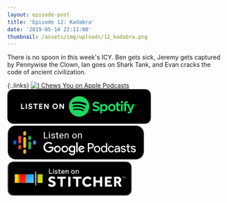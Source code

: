 ```yaml
---
layout: episode-post
title: 'Episode 12: Kadabra'
date: '2019-05-14 22:11:00'
thumbnail: /assets/img/uploads/12_kadabra.png
---
```

There is no spoon in this week's ICY. Ben gets sick, Jeremy gets captured by Pennywise the Clown, Ian goes on Shark Tank, and Evan cracks the code of ancient civilization.

{:.links}  [![I Chews You on Apple Podcasts](https://linkmaker.itunes.apple.com/en-us/badge-lrg.svg?releaseDate=2019-04-16T00:00:00Z&kind=podcast&bubble=podcasts)](https://podcasts.apple.com/us/podcast/12-kadabra/id1455409177?i=1000438076970)  [![I Chews You on Spotify](/assets/img/uploads/spotify-badge-button.svg)](https://open.spotify.com/episode/75Vl1fHOcouf29xSUzjhv4)  [![I Chews You on Google Podcasts](/assets/img/uploads/google-podcasts-badge-button.svg)](https://podcasts.google.com/?feed=aHR0cHM6Ly9pY2hld3N5b3UubGlic3luLmNvbS9yc3M&episode=YmUyYWYzMGE4N2I1NDFkMzg5ZTE5NWI2NDE1MzkwOTI&ved=0CFAQzsICahcKEwiIzJmEu77nAhUAAAAAHQAAAAAQAQ)  [![I Chews You on Stitcher](/assets/img/uploads/stitcher-badge-button.svg)](https://www.stitcher.com/s?eid=60680865)
